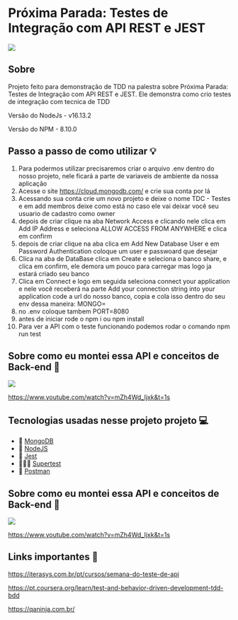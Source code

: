 # Próxima Parada: Testes de Integração com API REST e JEST

![](https://i.pinimg.com/originals/e1/96/1b/e1961bddf2bc44be943556982df143ef.gif)

## Sobre
Projeto feito para demonstração de TDD na palestra sobre Próxima Parada: Testes de Integração com API REST e JEST. Ele demonstra como crio testes de integração com tecnica de TDD

Versão do NodeJs - v16.13.2

Versão do NPM - 8.10.0

## Passo a passo de como utilizar 💡


1. Para podermos utilizar precisaremos criar o arquivo .env dentro do nosso projeto, nele ficará a parte de variaveis de ambiente da nossa aplicação
2. Acesse o site https://cloud.mongodb.com/ e crie sua conta por lá
3. Acessando sua conta crie um novo projeto e deixe o nome TDC - Testes e em add membros deixe como está no caso ele vai deixar você seu usuario de cadastro como owner
4. depois de criar clique na aba Network Access e clicando nele clica em Add IP Address e seleciona ALLOW ACCESS FROM ANYWHERE e clica em confirm
5. depois de criar clique na aba clica em Add New Database User e em Password Authentication coloque um user e passwoard que desejar
6. Clica na aba de DataBase clica em Create e seleciona o banco share, e clica em confirm, ele demora um pouco para carregar mas logo ja estará criado seu banco
7. Clica em Connect e logo em seguida seleciona connect your application e nele você  receberá na parte Add your connection string into your application code a url do nosso banco, copia e cola isso dentro do seu env dessa maneira: MONGO=<suaURL>
8. no .env coloque tambem PORT=8080
9. antes de iniciar rode o npm i ou npm install
10. Para ver a API com o teste funcionando podemos rodar o comando npm run test

## Sobre como eu montei essa API e conceitos de Back-end 🦋

![](https://encrypted-tbn0.gstatic.com/images?q=tbn:ANd9GcQDDAJ5fxuiCWJIvtYbHIq-1K0PL3j2-1bhKGdNL-9bf_jgZ2txPqDPBHL5F_2iP5N4GHY&usqp=CAU)

https://www.youtube.com/watch?v=mZh4Wd_Ijxk&t=1s



## Tecnologias usadas nesse projeto projeto 💻

- 🍃 [MongoDB](https://www.mongodb.com/pt-br)
- 💎 [NodeJS](https://nodejs.org/en/)
- 🤡 [Jest](https://jestjs.io/)
- 🦸🏾‍♀️ [Supertest](https://www.npmjs.com/package/supertest)
- 💌 [Postman](https://www.postman.com/)
  
## Sobre como eu montei essa API e conceitos de Back-end 🦋

![](https://scontent.fcgh33-1.fna.fbcdn.net/v/t39.30808-6/241051286_4218510624903652_2100273646610012703_n.png?_nc_cat=106&ccb=1-7&_nc_sid=2d5d41&efg=eyJpIjoidCJ9&_nc_eui2=AeHEbhzBNp-DeGSqZpHrcpfEmiBHG4BECWiaIEcbgEQJaMvH85rw3xIxscMhAcI6Igg80Qw4A8NKEU7J2_4HlAAH&_nc_ohc=i_qoCIXwz44AX8yIUzs&_nc_ht=scontent.fcgh33-1.fna&oh=00_AT_Toy6g2SWH4AswCkdcBJUpX9H9hqa-EBHxrtgbkydtAA&oe=629B86C2)

https://www.youtube.com/watch?v=mZh4Wd_Ijxk&t=1s

## Links importantes 💙

https://iterasys.com.br/pt/cursos/semana-do-teste-de-api
  
https://pt.coursera.org/learn/test-and-behavior-driven-development-tdd-bdd
  
https://qaninja.com.br/


